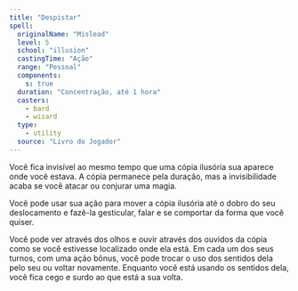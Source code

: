 ```yaml
---
title: "Despistar"
spell:
  originalName: "Mislead"
  level: 5
  school: "illusion"
  castingTime: "Ação"
  range: "Pessoal"
  components:
    s: true
  duration: "Concentração, até 1 hora"
  casters:
    - bard
    - wizard
  type:
    - utility
  source: "Livro do Jogador"
---
```


Você fica invisível ao mesmo tempo que uma cópia ilusória sua aparece onde você estava. A cópia permanece pela duração, mas a invisibilidade acaba se você atacar ou conjurar uma magia.

Você pode usar sua ação para mover a cópia ilusória até o dobro do seu deslocamento e fazê-la gesticular, falar e se comportar da forma que você quiser.

Você pode ver através dos olhos e ouvir através dos ouvidos da cópia como se você estivesse localizado onde ela está. Em cada um dos seus turnos, com uma ação bônus, você pode trocar o uso dos sentidos dela pelo seu ou voltar novamente. Enquanto você está usando os sentidos dela, você fica cego e surdo ao que está a sua volta.
